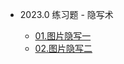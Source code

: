 * 2023.0 练习题 - 隐写术

  * [01.图片隐写一](practice/2023.0/steganography/01.md)
  * [02.图片隐写二](/practice/2023.0/steganography/02.md)
